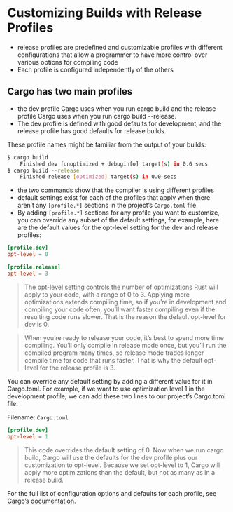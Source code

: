 # Customizing Builds with Release Profiles

- release profiles are predefined and customizable profiles with different configurations that allow a programmer to have more control over various options for compiling code
- Each profile is configured independently of the others

## Cargo has two main profiles

- the dev profile Cargo uses when you run cargo build and the release profile Cargo uses when you run cargo build --release. 
- The dev profile is defined with good defaults for development, and the release profile has good defaults for release builds.

These profile names might be familiar from the output of your builds:

```bash
$ cargo build
    Finished dev [unoptimized + debuginfo] target(s) in 0.0 secs
$ cargo build --release
    Finished release [optimized] target(s) in 0.0 secs
```

- the two commands show that the compiler is using different profiles
- default settings exist for each of the profiles that apply when there aren’t any `[profile.*]` sections in the project’s `Cargo.toml` file. 
- By adding `[profile.*]` sections for any profile you want to customize, you can override any subset of the default settings, for example, here are the default values for the opt-level setting for the dev and release profiles:

```toml
[profile.dev]
opt-level = 0

[profile.release]
opt-level = 3
```

> The opt-level setting controls the number of optimizations Rust will apply to your code, with a range of 0 to 3. Applying more optimizations extends compiling time, so if you’re in development and compiling your code often, you’ll want faster compiling even if the resulting code runs slower. That is the reason the default opt-level for dev is 0. 

> When you’re ready to release your code, it’s best to spend more time compiling. You’ll only compile in release mode once, but you’ll run the compiled program many times, so release mode trades longer compile time for code that runs faster. That is why the default opt-level for the release profile is 3.

You can override any default setting by adding a different value for it in Cargo.toml. For example, if we want to use optimization level 1 in the development profile, we can add these two lines to our project’s Cargo.toml file:

Filename: `Cargo.toml`

```toml
[profile.dev]
opt-level = 1
```

> This code overrides the default setting of 0. Now when we run cargo build, Cargo will use the defaults for the dev profile plus our customization to opt-level. Because we set opt-level to 1, Cargo will apply more optimizations than the default, but not as many as in a release build.

For the full list of configuration options and defaults for each profile, see [Cargo’s documentation](https://doc.rust-lang.org/cargo/reference/manifest.html#the-profile-sections).

